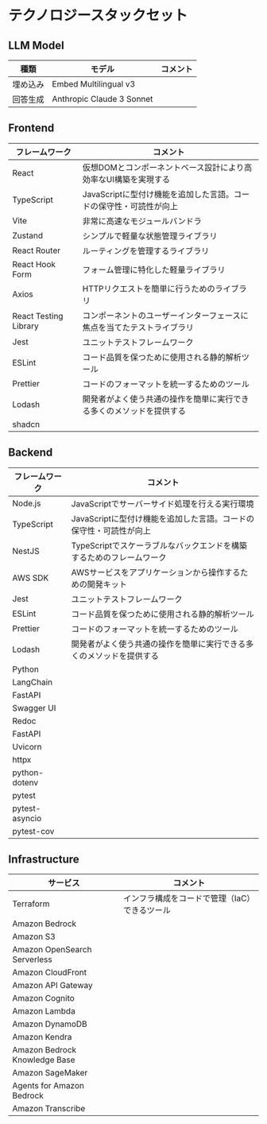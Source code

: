 # テクノロジースタックセット

## LLM Model

| 種類     | モデル                    | コメント |
| -------- | ------------------------- | -------- |
| 埋め込み | Embed Multilingual v3     |
| 回答生成 | Anthropic Claude 3 Sonnet |

## Frontend

| フレームワーク        | コメント                                                               |
| --------------------- | ---------------------------------------------------------------------- |
| React                 | 仮想DOMとコンポーネントベース設計により高効率なUI構築を実現する        |
| TypeScript            | JavaScriptに型付け機能を追加した言語。コードの保守性・可読性が向上     |
| Vite                  | 非常に高速なモジュールバンドラ                                         |
| Zustand               | シンプルで軽量な状態管理ライブラリ                                     |
| React Router          | ルーティングを管理するライブラリ                                       |
| React Hook Form       | フォーム管理に特化した軽量ライブラリ                                   |
| Axios                 | HTTPリクエストを簡単に行うためのライブラリ                             |
| React Testing Library | コンポーネントのユーザーインターフェースに焦点を当てたテストライブラリ |
| Jest                  | ユニットテストフレームワーク                                           |
| ESLint                | コード品質を保つために使用される静的解析ツール                         |
| Prettier              | コードのフォーマットを統一するためのツール                             |
| Lodash                | 開発者がよく使う共通の操作を簡単に実行できる多くのメソッドを提供する   |
| shadcn                |                                                                        |

## Backend

| フレームワーク | コメント                                                             |
| -------------- | -------------------------------------------------------------------- |
| Node.js        | JavaScriptでサーバーサイド処理を行える実行環境                       |
| TypeScript     | JavaScriptに型付け機能を追加した言語。コードの保守性・可読性が向上   |
| NestJS         | TypeScriptでスケーラブルなバックエンドを構築するためのフレームワーク |
| AWS SDK        | AWSサービスをアプリケーションから操作するための開発キット            |
| Jest           | ユニットテストフレームワーク                                         |
| ESLint         | コード品質を保つために使用される静的解析ツール                       |
| Prettier       | コードのフォーマットを統一するためのツール                           |
| Lodash         | 開発者がよく使う共通の操作を簡単に実行できる多くのメソッドを提供する |
| Python         |                                                                      |
| LangChain      |                                                                      |
| FastAPI        |                                                                      |
| Swagger UI     |                                                                      |
| Redoc          |                                                                      |
| FastAPI        |                                                                      |
| Uvicorn        |                                                                      |
| httpx          |                                                                      |
| python-dotenv  |                                                                      |
| pytest         |                                                                      |
| pytest-asyncio |                                                                      |
| pytest-cov     |                                                                      |

## Infrastructure

| サービス                      | コメント                                      |
| ----------------------------- | --------------------------------------------- |
| Terraform                     | インフラ構成をコードで管理（IaC）できるツール |
| Amazon Bedrock                |                                               |
| Amazon S3                     |                                               |
| Amazon OpenSearch Serverless  |                                               |
| Amazon CloudFront             |                                               |
| Amazon API Gateway            |                                               |
| Amazon Cognito                |                                               |
| Amazon Lambda                 |                                               |
| Amazon DynamoDB               |                                               |
| Amazon Kendra                 |                                               |
| Amazon Bedrock Knowledge Base |                                               |
| Amazon SageMaker              |                                               |
| Agents for Amazon Bedrock     |                                               |
| Amazon Transcribe             |                                               |

